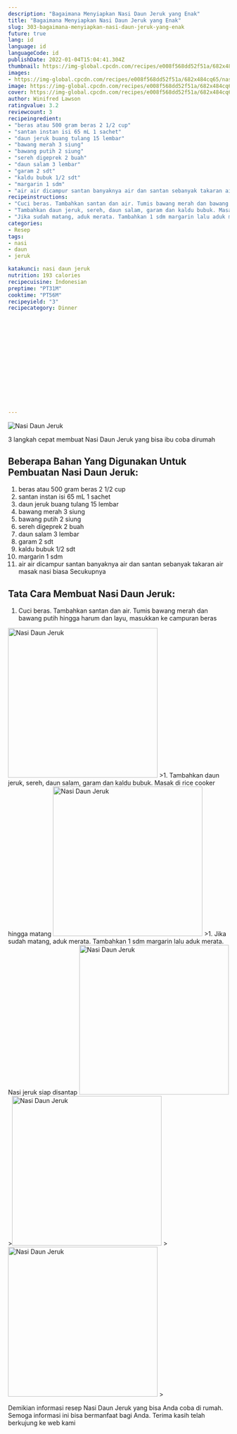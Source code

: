 ```yaml
---
description: "Bagaimana Menyiapkan Nasi Daun Jeruk yang Enak"
title: "Bagaimana Menyiapkan Nasi Daun Jeruk yang Enak"
slug: 303-bagaimana-menyiapkan-nasi-daun-jeruk-yang-enak
future: true
lang: id
language: id
languageCode: id
publishDate: 2022-01-04T15:04:41.304Z 
thumbnail: https://img-global.cpcdn.com/recipes/e008f568dd52f51a/682x484cq65/nasi-daun-jeruk-foto-resep-utama.webp
images:
- https://img-global.cpcdn.com/recipes/e008f568dd52f51a/682x484cq65/nasi-daun-jeruk-foto-resep-utama.webp
image: https://img-global.cpcdn.com/recipes/e008f568dd52f51a/682x484cq65/nasi-daun-jeruk-foto-resep-utama.webp
cover: https://img-global.cpcdn.com/recipes/e008f568dd52f51a/682x484cq65/nasi-daun-jeruk-foto-resep-utama.webp
author: Winifred Lawson
ratingvalue: 3.2
reviewcount: 3
recipeingredient:
- "beras atau 500 gram beras 2 1/2 cup"
- "santan instan isi 65 mL 1 sachet"
- "daun jeruk buang tulang 15 lembar"
- "bawang merah 3 siung"
- "bawang putih 2 siung"
- "sereh digeprek 2 buah"
- "daun salam 3 lembar"
- "garam 2 sdt"
- "kaldu bubuk 1/2 sdt"
- "margarin 1 sdm"
- "air air dicampur santan banyaknya air dan santan sebanyak takaran air masak nasi biasa Secukupnya"
recipeinstructions:
- "Cuci beras. Tambahkan santan dan air. Tumis bawang merah dan bawang putih hingga harum dan layu, masukkan ke campuran beras"
- "Tambahkan daun jeruk, sereh, daun salam, garam dan kaldu bubuk. Masak di rice cooker hingga matang"
- "Jika sudah matang, aduk merata. Tambahkan 1 sdm margarin lalu aduk merata. Nasi jeruk siap disantap"
categories:
- Resep
tags:
- nasi
- daun
- jeruk

katakunci: nasi daun jeruk 
nutrition: 193 calories
recipecuisine: Indonesian
preptime: "PT31M"
cooktime: "PT56M"
recipeyield: "3"
recipecategory: Dinner


     
    
    
    
    
    
    
    
    
    
    
      
    
---
```



![Nasi Daun Jeruk](https://img-global.cpcdn.com/recipes/e008f568dd52f51a/682x484cq65/nasi-daun-jeruk-foto-resep-utama.webp)

3 langkah cepat membuat  Nasi Daun Jeruk yang bisa ibu coba dirumah

<!--inarticleads1-->

## Beberapa Bahan Yang Digunakan Untuk Pembuatan Nasi Daun Jeruk:

1. beras atau 500 gram beras 2 1/2 cup
1. santan instan isi 65 mL 1 sachet
1. daun jeruk buang tulang 15 lembar
1. bawang merah 3 siung
1. bawang putih 2 siung
1. sereh digeprek 2 buah
1. daun salam 3 lembar
1. garam 2 sdt
1. kaldu bubuk 1/2 sdt
1. margarin 1 sdm
1. air air dicampur santan banyaknya air dan santan sebanyak takaran air masak nasi biasa Secukupnya



<!--inarticleads2-->

## Tata Cara Membuat Nasi Daun Jeruk:

1. Cuci beras. Tambahkan santan dan air. Tumis bawang merah dan bawang putih hingga harum dan layu, masukkan ke campuran beras
<img class="lazyload" data-src="https://img-global.cpcdn.com/steps/e8ee2e9cbae042c4/160x128cq70/nasi-daun-jeruk-langkah-memasak-1-foto.webp" alt="Nasi Daun Jeruk" width="340" height="340">
>1. Tambahkan daun jeruk, sereh, daun salam, garam dan kaldu bubuk. Masak di rice cooker hingga matang
<img class="lazyload" data-src="https://img-global.cpcdn.com/steps/00ced531c5bb93ae/160x128cq70/nasi-daun-jeruk-langkah-memasak-2-foto.webp" alt="Nasi Daun Jeruk" width="340" height="340">
>1. Jika sudah matang, aduk merata. Tambahkan 1 sdm margarin lalu aduk merata. Nasi jeruk siap disantap
<img class="lazyload" data-src="https://img-global.cpcdn.com/steps/1ac77c30e553cce0/160x128cq70/nasi-daun-jeruk-langkah-memasak-3-foto.webp" alt="Nasi Daun Jeruk" width="340" height="340">
><img class="lazyload" data-src="https://img-global.cpcdn.com/steps/3ab8efe7e44412de/160x128cq70/nasi-daun-jeruk-langkah-memasak-3-foto.webp" alt="Nasi Daun Jeruk" width="340" height="340">
><img class="lazyload" data-src="https://img-global.cpcdn.com/steps/635152f4cffa1954/160x128cq70/nasi-daun-jeruk-langkah-memasak-3-foto.webp" alt="Nasi Daun Jeruk" width="340" height="340">
>



Demikian informasi  resep Nasi Daun Jeruk   yang bisa Anda coba di rumah. Semoga informasi ini bisa bermanfaat bagi Anda. Terima kasih telah berkujung ke web kami
